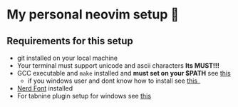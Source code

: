 # My personal neovim setup 🤡

## Requirements for this setup 
- git installed on your local machine
- Your terminal must support unicode and ascii characters **Its MUST!!!**
- GCC executable and `make` installed and **must set on your $PATH** see [this](https://code.visualstudio.com/docs/cpp/config-mingw)
    - if you windows user and dont know how to install see [this](https://www.mingw-w64.org)_ 
- [Nerd Font](https://github.com/ryanoasis/nerd-fonts) installed 
- For tabnine plugin setup for windows see [this](https://github.com/tzachar/cmp-tabnine)


